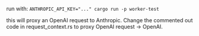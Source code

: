 
run with: `ANTHROPIC_API_KEY="..." cargo run -p worker-test`

this will proxy an OpenAI request to Anthropic. Change the commented out code in request_context.rs to 
proxy OpenAI request -> OpenAI.